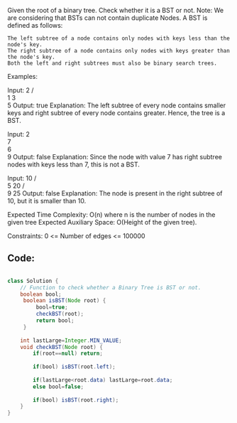Given the root of a binary tree. Check whether it is a BST or not.
Note: We are considering that BSTs can not contain duplicate Nodes.
A BST is defined as follows:

    The left subtree of a node contains only nodes with keys less than the node's key.
    The right subtree of a node contains only nodes with keys greater than the node's key.
    Both the left and right subtrees must also be binary search trees.

Examples:

Input:
   2
 /    \
1      3
        \
         5
Output: true 
Explanation: 
The left subtree of every node contains smaller keys and right subtree of every node contains greater. Hence, the tree is a BST.

Input:
  2
   \
    7
     \
      6
       \
        9
Output: false 
Explanation: 
Since the node with value 7 has right subtree nodes with keys less than 7, this is not a BST. 

Input:
   10
 /    \
5      20
      /   \
     9     25
Output: false
Explanation: The node is present in the right subtree of 10, but it is smaller than 10.

Expected Time Complexity: O(n) where n is the number of nodes in the given tree
Expected Auxiliary Space: O(Height of the given tree).

Constraints:
0 <= Number of edges <= 100000

## Code:
``` java

class Solution {
    // Function to check whether a Binary Tree is BST or not.
    boolean bool;
     boolean isBST(Node root) {
         bool=true;
         checkBST(root);
         return bool;
     }
     
    int lastLarge=Integer.MIN_VALUE;
    void checkBST(Node root) {
        if(root==null) return;
        
        if(bool) isBST(root.left);
        
        if(lastLarge<root.data) lastLarge=root.data;
        else bool=false;
        
        if(bool) isBST(root.right);
    }
}

```
